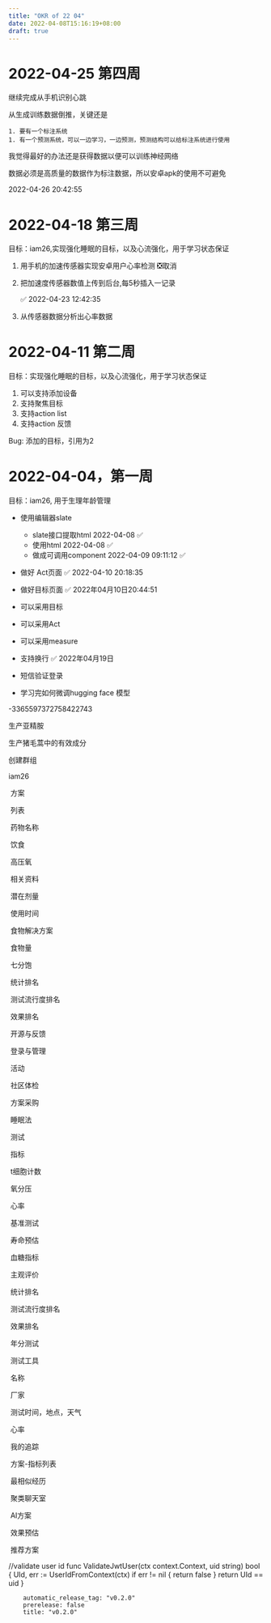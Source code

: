 ```yaml
---
title: "OKR of 22 04"
date: 2022-04-08T15:16:19+08:00
draft: true
---
```

# 2022-04-25 第四周

继续完成从手机识别心跳

从生成训练数据倒推，关键还是

	1. 要有一个标注系统
	1. 有一个预测系统，可以一边学习，一边预测，预测结构可以给标注系统进行使用

我觉得最好的办法还是获得数据以便可以训练神经网络

数据必须是高质量的数据作为标注数据，所以安卓apk的使用不可避免

2022-04-26 20:42:55

# 2022-04-18 第三周

目标：iam26,实现强化睡眠的目标，以及心流强化，用于学习状态保证
1. 用手机的加速传感器实现安卓用户心率检测 ❎取消

2. 把加速度传感器数值上传到后台,每5秒插入一记录

    ✅ 2022-04-23 12:42:35

3. 从传感器数据分析出心率数据

# 2022-04-11 第二周
目标：实现强化睡眠的目标，以及心流强化，用于学习状态保证

1. 可以支持添加设备
2. 支持聚焦目标
3. 支持action list
4. 支持action 反馈

Bug: 添加的目标，引用为2

# 2022-04-04，第一周
目标：iam26, 用于生理年龄管理
- 使用编辑器slate
  - slate接口提取html 2022-04-08 ✅
  - 使用html 2022-04-08 ✅
  - 做成可调用component 2022-04-09 09:11:12 ✅

- 做好	Act页面 ✅ 2022-04-10 20:18:35
- 做好目标页面 ✅ 2022年04月10日20:44:51
- 可以采用目标
- 可以采用Act
- 可以采用measure
- 支持换行 ✅ 2022年04月19日
- 短信验证登录
- 学习完如何微调hugging face 模型

-3365597372758422743

生产亚精胺

生产猪毛蒿中的有效成分

创建群组



iam26

​	方案

​		列表

​			药物名称

​				饮食

​			高压氧

​			相关资料

​			潜在剂量

​			使用时间

​			食物解决方案

​			食物量

​				七分饱

​		统计排名

​			测试流行度排名

​			效果排名

​	开源与反馈

​	登录与管理

​	活动

​		社区体检

​		方案采购

​		睡眠法

​	测试

​		指标

​			t细胞计数

​			氧分压

​			心率

​			基准测试

​				寿命预估

​			血糖指标

​			主观评价

​		统计排名

​			测试流行度排名

​			效果排名

​		年分测试

​		测试工具

​			名称

​			厂家

​			测试时间，地点，天气

​			心率

​	我的追踪

​		方案-指标列表

​		最相似经历

​			聚类聊天室

​		AI方案

​			效果预估

​			推荐方案

//validate user id
func ValidateJwtUser(ctx context.Context, uid string) bool {
	UId, err := UserIdFromContext(ctx)
	if err != nil {
		return false
	}
	return UId == uid
}

        automatic_release_tag: "v0.2.0"
        prerelease: false
        title: "v0.2.0"